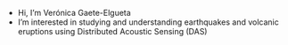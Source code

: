 -  Hi, I’m Verónica Gaete-Elgueta
-  I’m interested in studying and understanding earthquakes and volcanic eruptions using Distributed Acoustic Sensing (DAS)


<!---
velgueta/velgueta is a ✨ special ✨ repository because its `README.md` (this file) appears on your GitHub profile.
You can click the Preview link to take a look at your changes.
--->
